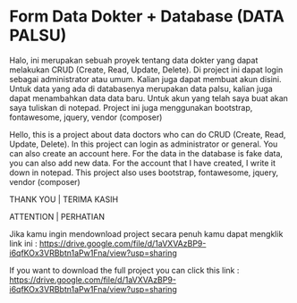 # Form Data Dokter + Database (DATA PALSU)
Halo, ini merupakan sebuah proyek tentang data dokter yang dapat melakukan CRUD (Create, Read, Update, Delete). Di project ini dapat login sebagai administrator atau umum. Kalian juga dapat membuat akun disini. Untuk data yang ada di databasenya merupakan data palsu, kalian juga dapat menambahkan data data baru.
Untuk akun yang telah saya buat akan saya tuliskan di notepad. Project ini juga menggunakan bootstrap, fontawesome, jquery, vendor (composer)


Hello, this is a project about data doctors who can do CRUD (Create, Read, Update, Delete). In this project can login as administrator or general. You can also create an account here. For the data in the database is fake data, you can also add new data.
For the account that I have created, I write it down in notepad. This project also uses bootstrap, fontawesome, jquery, vendor (composer)


THANK YOU | TERIMA KASIH

ATTENTION | PERHATIAN

Jika kamu ingin mendownload project secara penuh kamu dapat mengklik link ini : https://drive.google.com/file/d/1aVXVAzBP9-i6qfKOx3VRBbtn1aPw1Fna/view?usp=sharing

If you want to download the full project you can click this link : https://drive.google.com/file/d/1aVXVAzBP9-i6qfKOx3VRBbtn1aPw1Fna/view?usp=sharing
